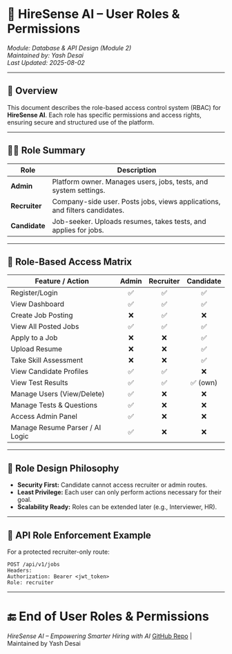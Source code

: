 <!-- =============================== -->
# 👥 HireSense AI – User Roles & Permissions
*Module: Database & API Design (Module 2)*  
*Maintained by: Yash Desai*  
*Last Updated: 2025-08-02*  
<!-- =============================== -->

---

## 📌 Overview

This document describes the role-based access control system (RBAC) for **HireSense AI**. Each role has specific permissions and access rights, ensuring secure and structured use of the platform.

---

## 🧑‍💼 Role Summary

| Role       | Description                                                                 |
|------------|-----------------------------------------------------------------------------|
| **Admin**     | Platform owner. Manages users, jobs, tests, and system settings.            |
| **Recruiter** | Company-side user. Posts jobs, views applications, and filters candidates. |
| **Candidate** | Job-seeker. Uploads resumes, takes tests, and applies for jobs.            |

---

## 🔐 Role-Based Access Matrix

| Feature / Action                         | Admin | Recruiter | Candidate |
|------------------------------------------|:-----:|:---------:|:---------:|
| Register/Login                           | ✅    | ✅        | ✅        |
| View Dashboard                           | ✅    | ✅        | ✅        |
| Create Job Posting                       | ❌    | ✅        | ❌        |
| View All Posted Jobs                     | ✅    | ✅        | ✅        |
| Apply to a Job                           | ❌    | ❌        | ✅        |
| Upload Resume                            | ❌    | ❌        | ✅        |
| Take Skill Assessment                    | ❌    | ❌        | ✅        |
| View Candidate Profiles                  | ✅    | ✅        | ❌        |
| View Test Results                        | ✅    | ✅        | ✅ (own)  |
| Manage Users (View/Delete)               | ✅    | ❌        | ❌        |
| Manage Tests & Questions                 | ✅    | ❌        | ❌        |
| Access Admin Panel                       | ✅    | ❌        | ❌        |
| Manage Resume Parser / AI Logic          | ✅    | ❌        | ❌        |

---

## 🧠 Role Design Philosophy

- **Security First:** Candidate cannot access recruiter or admin routes.
- **Least Privilege:** Each user can only perform actions necessary for their goal.
- **Scalability Ready:** Roles can be extended later (e.g., Interviewer, HR).

---

## 🔐 API Role Enforcement Example

For a protected recruiter-only route:
```http
POST /api/v1/jobs
Headers:
Authorization: Bearer <jwt_token>
Role: recruiter
```

---

<!-- =============================== -->

# 🔚 End of User Roles & Permissions

*HireSense AI – Empowering Smarter Hiring with AI*
[GitHub Repo](https://github.com/yashdesai-ai/HireSenseAI) | Maintained by Yash Desai

<!-- =============================== --> 
